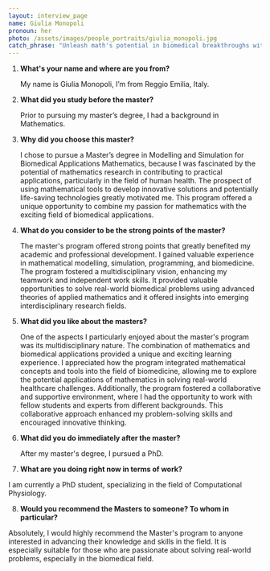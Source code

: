 ```yaml
---
layout: interview_page
name: Giulia Monopoli
pronoun: her
photo: /assets/images/people_portraits/giulia_monopoli.jpg
catch_phrase: "Unleash math's potential in biomedical breakthroughs with our Master's in Modelling and Simulation."
---
```


1. **What's your name and where are you from?**
   
   My name is Giulia Monopoli, I’m from Reggio Emilia, Italy.

2. **What did you study before the master?**

   Prior to pursuing my master’s degree, I had a background in Mathematics.

3. **Why did you choose this master?**

   I chose to pursue a Master’s degree in Modelling and Simulation for Biomedical Applications Mathematics, because I was fascinated by the potential of mathematics research in contributing to practical applications, particularly in the field of human health. The prospect of using mathematical tools to develop innovative solutions and potentially life-saving technologies greatly motivated me. This program offered a unique opportunity to combine my passion for mathematics with the exciting field of biomedical applications.

4. **What do you consider to be the strong points of the master?**

   The master's program offered strong points that greatly benefited my academic and professional development. I gained valuable experience in mathematical modelling, simulation, programming, and biomedicine. The program fostered a multidisciplinary vision, enhancing my teamwork and independent work skills. It provided valuable opportunities to solve real-world biomedical problems using advanced theories of applied mathematics and it offered insights into emerging interdisciplinary research fields.

5. **What did you like about the masters?**

   One of the aspects I particularly enjoyed about the master's program was its multidisciplinary nature. The combination of mathematics and biomedical applications provided a unique and exciting learning experience. I appreciated how the program integrated mathematical concepts and tools into the field of biomedicine, allowing me to explore the potential applications of mathematics in solving real-world healthcare challenges. Additionally, the program fostered a collaborative and supportive environment, where I had the opportunity to work with fellow students and experts from different backgrounds. This collaborative approach enhanced my problem-solving skills and encouraged innovative thinking.
   
6. **What did you do immediately after the master?**

   After my master's degree, I pursued a PhD.

7.  **What are you doing right now in terms of work?**

   I am currently a PhD student, specializing in the field of Computational Physiology.
    
8.  **Would you recommend the Masters to someone? To whom in particular?**

   Absolutely, I would highly recommend the Master's program to anyone interested in advancing their knowledge and skills in the field. It is especially suitable for those who are passionate about solving real-world problems, especially in the biomedical field.
